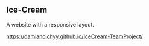 ## Ice-Cream

A website with a responsive layout.

https://damiancichyy.github.io/IceCream-TeamProject/
